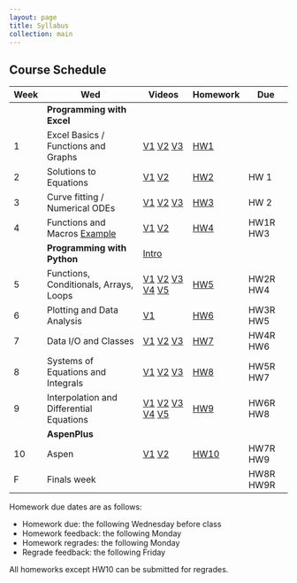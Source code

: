 ```yaml
---
layout: page
title: Syllabus
collection: main
---
```


## Course Schedule

| Week | Wed                           | Videos | Homework | Due |
| ---- | ----------------------------- | ----- | -------- | ---- |
|      | **Programming with Excel**    |       |          |      |
| 1    | Excel Basics / Functions and Graphs | [V1](https://uw.hosted.panopto.com/Panopto/Pages/Viewer.aspx?id=10b7eb70-b609-4579-bf51-aac000f77b53) [V2](https://uw.hosted.panopto.com/Panopto/Pages/Viewer.aspx?id=7f174e9d-2e80-4d22-bf53-aac501084a1b) [V3](https://uw.hosted.panopto.com/Panopto/Pages/Viewer.aspx?id=0cc4f55c-0ba4-44f2-880e-aac5015bdde8)  | [HW1](https://classroom.github.com/a/ljMsiVBN) |      |
| 2    | Solutions to Equations        | [V1](https://uw.hosted.panopto.com/Panopto/Pages/Viewer.aspx?id=b4477b6a-c13c-495f-b0dc-aac501618d9b) [V2](https://uw.hosted.panopto.com/Panopto/Pages/Viewer.aspx?id=256656a3-aced-48f4-9a01-aac600fd4312)      | [HW2](https://classroom.github.com/a/OA83cjRI)         | HW 1 |
| 3    | Curve fitting / Numerical ODEs | [V1](https://uw.hosted.panopto.com/Panopto/Pages/Viewer.aspx?id=59af865c-26f8-40e7-b75a-aac601021d19) [V2](https://uw.hosted.panopto.com/Panopto/Pages/Viewer.aspx?id=1987ddc6-8d38-45be-90b0-aac6013657c6) [V3](https://uw.hosted.panopto.com/Panopto/Pages/Viewer.aspx?id=75786fce-64fd-4ecd-9080-aad10160accb)     | [HW3](https://classroom.github.com/a/gxTnc9dR)         | HW 2 |
| 4    | Functions and Macros [Example](https://github.com/uw-cheme375.github.io/excel/L4_examples.xlsm)         | [V1](https://uw.hosted.panopto.com/Panopto/Pages/Viewer.aspx?id=c6904347-aade-451e-9832-aad1016607c5) [V2](https://uw.hosted.panopto.com/Panopto/Pages/Viewer.aspx?id=1520644d-c25a-47b2-b7e0-aad20139c1ea)      | [HW4](https://classroom.github.com/a/SLHmJ7pr)         | HW1R HW3 |
|      | **Programming with Python**   | [Intro](https://uw.hosted.panopto.com/Panopto/Pages/Viewer.aspx?id=472cbdec-7acc-46c0-969e-ab0a015456ce)      |             |    |   
| 5    | Functions, Conditionals, Arrays, Loops    | [V1](https://uw.hosted.panopto.com/Panopto/Pages/Viewer.aspx?id=87d3c6eb-5778-41c3-962c-ab0a015c0190) [V2](https://uw.hosted.panopto.com/Panopto/Pages/Viewer.aspx?id=744feb80-d786-4a2a-84ff-ab0b011315f0) [V3](https://uw.hosted.panopto.com/Panopto/Pages/Viewer.aspx?id=27936d20-6371-48fb-ad8f-ab0a012de38d) [V4](https://uw.hosted.panopto.com/Panopto/Pages/Viewer.aspx?id=6d7f135c-eee6-4f68-b1f6-ab0b0118c312) [V5](https://uw.hosted.panopto.com/Panopto/Pages/Viewer.aspx?id=d1975cfa-c669-4baf-a6c8-ab0b0120c3ca)     | [HW5](https://classroom.github.com/a/vBEh2-oc)         | HW2R HW4 |   
| 6    | Plotting and Data Analysis    | [V1](https://uw.hosted.panopto.com/Panopto/Pages/Viewer.aspx?id=d1631a54-754b-4d1a-9b18-ab0b01274f5b)       | [HW6](https://classroom.github.com/a/Gzz_nF2_)         | HW3R HW5 |    
| 7    | Data I/O and Classes  | [V1](https://uw.hosted.panopto.com/Panopto/Pages/Viewer.aspx?id=1a1fcbbd-794e-4520-bedd-ab0b0173f95c) [V2](https://uw.hosted.panopto.com/Panopto/Pages/Viewer.aspx?id=ccf0fb19-559c-44e0-ba79-ab0b0187e918) [V3](https://uw.hosted.panopto.com/Panopto/Pages/Viewer.aspx?id=b63d79d6-b502-4987-9819-ab0c0126a5cf)      | [HW7](https://classroom.github.com/a/JDJf8rUH)         | HW4R HW6 |
| 8    | Systems of Equations and Integrals | [V1](https://uw.hosted.panopto.com/Panopto/Pages/Viewer.aspx?id=57a5c200-fc68-47ea-8b3b-ab0c01737904) [V2](https://uw.hosted.panopto.com/Panopto/Pages/Viewer.aspx?id=3a9d71a5-ab64-4c16-9700-ab0c01789f87) [V3](https://uw.hosted.panopto.com/Panopto/Pages/Viewer.aspx?id=652a8a0d-4cf6-4173-a65b-ab0c017eb23a)      | [HW8](https://classroom.github.com/a/FjwJN1-W)         | HW5R HW7 |
| 9    | Interpolation and Differential Equations | [V1](https://uw.hosted.panopto.com/Panopto/Pages/Viewer.aspx?id=fe5b1b71-0e09-4eec-bd35-ab0c01896e54) [V2](https://uw.hosted.panopto.com/Panopto/Pages/Viewer.aspx?id=4a9a25d2-4979-4cd6-a74b-ab0d000558ec) [V3](https://uw.hosted.panopto.com/Panopto/Pages/Viewer.aspx?id=ab845163-915d-4482-87e7-ab0d010cf046) [V4](https://uw.hosted.panopto.com/Panopto/Pages/Viewer.aspx?id=0e318939-f191-4025-a3eb-ab0d0113e2c9) [V5](https://uw.hosted.panopto.com/Panopto/Pages/Viewer.aspx?id=2a484ed3-b2f5-4bc1-8538-ab0d011b0735)     | [HW9](https://classroom.github.com/a/A5PAICio) | HW6R HW8 |
|      | **AspenPlus**                 |       |             | |
| 10   | Aspen                         | [V1](https://uw.hosted.panopto.com/Panopto/Pages/Viewer.aspx?id=9e6be496-8a0a-4e1e-954f-ab1a01016a6c) [V2](https://uw.hosted.panopto.com/Panopto/Pages/Viewer.aspx?id=68528908-5ae1-4723-8c44-ab1a010c33fb)      | [HW10](https://classroom.github.com/a/VpciPCDY) | HW7R HW9 |
| F    | Finals week |  |  | HW8R HW9R |

Homework due dates are as follows:

* Homework due: the following Wednesday before class
* Homework feedback: the following Monday
* Homework regrades: the following Monday
* Regrade feedback: the following Friday

All homeworks except HW10 can be submitted for regrades.
